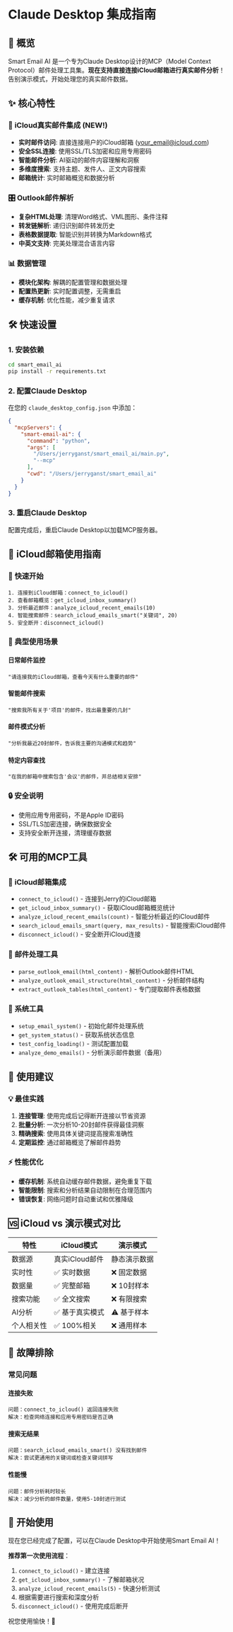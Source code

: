 # Claude Desktop 集成指南

## 🚀 概览

Smart Email AI 是一个专为Claude Desktop设计的MCP（Model Context Protocol）邮件处理工具集。**现在支持直接连接iCloud邮箱进行真实邮件分析**！告别演示模式，开始处理您的真实邮件数据。

## ✨ 核心特性

### 🍎 **iCloud真实邮件集成** (NEW!)
- **实时邮件访问**: 直接连接用户的iCloud邮箱 (your_email@icloud.com)
- **安全SSL连接**: 使用SSL/TLS加密和应用专用密码
- **智能邮件分析**: AI驱动的邮件内容理解和洞察
- **多维度搜索**: 支持主题、发件人、正文内容搜索
- **邮箱统计**: 实时邮箱概览和数据分析

### 🎛️ **Outlook邮件解析**
- **复杂HTML处理**: 清理Word格式、VML图形、条件注释
- **转发链解析**: 递归识别邮件转发历史
- **表格数据提取**: 智能识别并转换为Markdown格式
- **中英文支持**: 完美处理混合语言内容

### 📊 **数据管理**
- **模块化架构**: 解耦的配置管理和数据处理
- **配置热更新**: 实时配置调整，无需重启
- **缓存机制**: 优化性能，减少重复请求

## 🛠️ 快速设置

### 1. 安装依赖
```bash
cd smart_email_ai
pip install -r requirements.txt
```

### 2. 配置Claude Desktop

在您的 `claude_desktop_config.json` 中添加：

```json
{
  "mcpServers": {
    "smart-email-ai": {
      "command": "python",
      "args": [
        "/Users/jerryganst/smart_email_ai/main.py",
        "--mcp"
      ],
      "cwd": "/Users/jerryganst/smart_email_ai"
    }
  }
}
```

### 3. 重启Claude Desktop

配置完成后，重启Claude Desktop以加载MCP服务器。

## 🍎 iCloud邮箱使用指南

### 🚀 **快速开始**
```
1. 连接到iCloud邮箱：connect_to_icloud()
2. 查看邮箱概览：get_icloud_inbox_summary()
3. 分析最近邮件：analyze_icloud_recent_emails(10)
4. 智能搜索邮件：search_icloud_emails_smart("关键词", 20)
5. 安全断开：disconnect_icloud()
```

### 📱 **典型使用场景**

#### **日常邮件监控**
```
"请连接我的iCloud邮箱，查看今天有什么重要的邮件"
```

#### **智能邮件搜索**
```
"搜索我所有关于'项目'的邮件，找出最重要的几封"
```

#### **邮件模式分析**
```
"分析我最近20封邮件，告诉我主要的沟通模式和趋势"
```

#### **特定内容查找**
```
"在我的邮箱中搜索包含'会议'的邮件，并总结相关安排"
```

### 🔒 **安全说明**
- 使用应用专用密码，不是Apple ID密码
- SSL/TLS加密连接，确保数据安全
- 支持安全断开连接，清理缓存数据

## 🛠️ 可用的MCP工具

### 🍎 **iCloud邮箱集成**
- `connect_to_icloud()` - 连接到Jerry的iCloud邮箱
- `get_icloud_inbox_summary()` - 获取iCloud邮箱概览统计
- `analyze_icloud_recent_emails(count)` - 智能分析最近的iCloud邮件
- `search_icloud_emails_smart(query, max_results)` - 智能搜索iCloud邮件
- `disconnect_icloud()` - 安全断开iCloud连接

### 📧 **邮件处理工具**
- `parse_outlook_email(html_content)` - 解析Outlook邮件HTML
- `analyze_outlook_email_structure(html_content)` - 分析邮件结构
- `extract_outlook_tables(html_content)` - 专门提取邮件表格数据

### 🧪 **系统工具**  
- `setup_email_system()` - 初始化邮件处理系统
- `get_system_status()` - 获取系统状态信息
- `test_config_loading()` - 测试配置加载
- `analyze_demo_emails()` - 分析演示邮件数据（备用）

## 🎯 **使用建议**

### 💡 **最佳实践**

1. **连接管理**: 使用完成后记得断开连接以节省资源
2. **批量分析**: 一次分析10-20封邮件获得最佳洞察
3. **精确搜索**: 使用具体关键词提高搜索准确性
4. **定期监控**: 通过邮箱概览了解邮件趋势

### ⚡ **性能优化**

- **缓存机制**: 系统自动缓存邮件数据，避免重复下载
- **智能限制**: 搜索和分析结果自动限制在合理范围内
- **错误恢复**: 网络问题时自动重试和优雅降级

## 🆚 **iCloud vs 演示模式对比**

| 特性 | iCloud模式 | 演示模式 |
|------|-----------|----------|
| 数据源 | 真实iCloud邮件 | 静态演示数据 |
| 实时性 | ✅ 实时数据 | ❌ 固定数据 |
| 数据量 | ✅ 完整邮箱 | ❌ 10封样本 |
| 搜索功能 | ✅ 全文搜索 | ❌ 有限搜索 |
| AI分析 | ✅ 基于真实模式 | ⚠️ 基于样本 |
| 个人相关性 | ✅ 100%相关 | ❌ 通用样本 |

## 🔧 **故障排除**

### 常见问题

#### **连接失败**
```
问题：connect_to_icloud() 返回连接失败
解决：检查网络连接和应用专用密码是否正确
```

#### **搜索无结果**
```
问题：search_icloud_emails_smart() 没有找到邮件
解决：尝试更通用的关键词或检查关键词拼写
```

#### **性能慢**  
```
问题：邮件分析耗时较长
解决：减少分析的邮件数量，使用5-10封进行测试
```

## 🎉 **开始使用**

现在您已经完成了配置，可以在Claude Desktop中开始使用Smart Email AI！

**推荐第一次使用流程**：
1. `connect_to_icloud()` - 建立连接
2. `get_icloud_inbox_summary()` - 了解邮箱状况  
3. `analyze_icloud_recent_emails(5)` - 快速分析测试
4. 根据需要进行搜索和深度分析
5. `disconnect_icloud()` - 使用完成后断开

祝您使用愉快！🚀 
